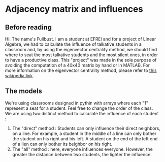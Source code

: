 # Adjacency matrix and influences

## Before reading

Hi. The name's Fullbust. I am a student at EFREI and for a project of Linear Algebra, we had to calculate the influence of talkative students in a classroom and, by using the eigenvector centrality method, we should find where to seat the most talkative students and the most silent ones, in order to have a productive class. This "project" was made in the sole purpose of avoiding the computation of a 40x40 matrix by hand or in MATLAB. For more information on the eigenvector centrality method, please refer to [this wikipedia link](https://en.wikipedia.org/wiki/Eigenvector_centrality).

## The models

We're using classrooms designed in pythin with arrays where each "1" represent a seat for a student. Feel free to change the order of the class.
We are using two distinct method to calculate the influence of each student :

1. The "direct" method : Students can only influence their direct neighbors, on a line. For example, a student in the middle of a line can only bother the student on his right and his left. A student on the end of the left end of a lien can only bother its beighbor on his right.
2. The "all" method : here, everyone influences everyone. However, the greater the distance between two students, the lighter the influence.
